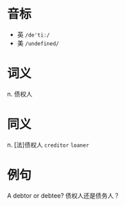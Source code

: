 # 音标

- 英 `/de'tiː/`
- 美 `/undefined/`

# 词义

n. 债权人


# 同义

n. [法]债权人
`creditor` `loaner`

# 例句

A debtor or debtee?
债权人还是债务人？


